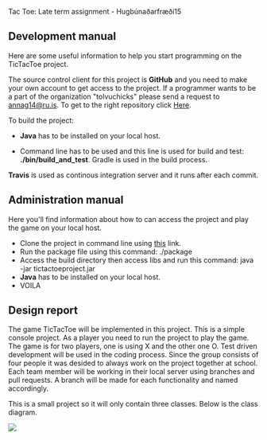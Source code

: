 Tac Toe: Late term assignment - Hugbúnaðarfræði15

## Development manual

Here are some useful information to help you start programming on the TicTacToe project.

The source control client for this project is **GitHub** and you need to make your own account to get access to the project. If a programmer wants to be a part of the organization "tolvuchicks" please send a request to annag14@ru.is. To get to the right repository click [Here](https://github.com/tolvuchicks/tictactoeproject). 

To build the project:  
  
* **Java** has to be installed on your local host.  

* Command line has to be used and this line is used for build and test: **./bin/build_and_test**. Gradle is used in the build process.

**Travis** is used as continous integration server and it runs after each commit. 


## Administration manual

Here you'll find information about how to can access the project and play the game on your local host. 
  
  * Clone the project in command line using [this](https://github.com/tolvuchicks/tictactoeproject) link.
  * Run the package file using this command: ./package
  * Access the build directory then access libs and run this command: java -jar tictactoeproject.jar
  * **Java** has to be installed on your local host. 
  * VOILA

## Design report
The game TicTacToe will be implemented in this project. This is a simple console project. As a player you need to run the project to play the game. The game is for two players, one is using X and the other one O. Test driven development will be used in the coding process. Since the group consists of four people it was desided to always work on the project together at school. Each team member will be working in their local server using branches and pull requests. A branch will be made for each functionality and named accordingly.

This is a small project so it will only contain three classes. Below is the class diagram. 

![](http://i66.tinypic.com/35i88w1.png)
